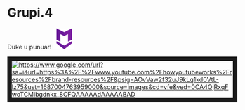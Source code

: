 # Grupi.4
Duke u punuar! 
![alt text](https://github.com/adam-p/markdown-here/raw/master/src/common/images/icon48.png "Logo Title Text 1")<br>

<a href="http://www.youtube.com/watch?feature=player_embedded&v=YOUTUBE_VIDEO_ID_HERE
" target="_blank"><img src="http://img.youtube.com/vi/YOUTUBE_VIDEO_ID_HERE/0.jpg" 
alt="https://www.google.com/url?sa=i&url=https%3A%2F%2Fwww.youtube.com%2Fhowyoutubeworks%2Fresources%2Fbrand-resources%2F&psig=AOvVaw2f32uJ9kLq1kd0VtL-lz75&ust=1687004763959000&source=images&cd=vfe&ved=0CA4QjRxqFwoTCMibgdnkx_8CFQAAAAAdAAAAABAD" width="240" height="180" border="10" /></a>
